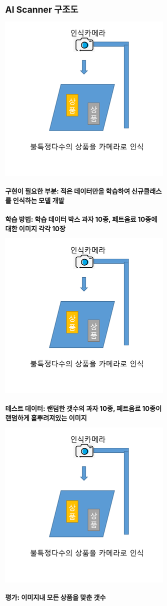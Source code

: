 # AI Scanner 구조도

![screenshot_20171221-151714](https://github.com/gyuhwung/Smart_Cart_From_Scratch_Now/blob/master/scanner_image.PNG)

## 구현이 필요한 부분: 적은 데이터만을 학습하여 신규클래스를 인식하는 모델 개발

## 학습 방법: 학습 데이터 박스 과자 10종, 페트음료 10종에 대한 이미지 각각 10장
![screenshot_20171221-151714](https://github.com/gyuhwung/Smart_Cart_From_Scratch_Now/blob/master/scanner_image.PNG)

## 테스트 데이터: 랜덤한 갯수의 과자 10종, 페트음료 10종이 랜덤하게 흩뿌려져있는 이미지
![screenshot_20171221-151714](https://github.com/gyuhwung/Smart_Cart_From_Scratch_Now/blob/master/scanner_image.PNG)

## 평가: 이미지내 모든 상품을 맞춘 갯수


